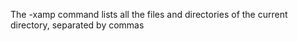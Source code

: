 The -xamp command lists all the files and directories of the current directory, separated by commas
